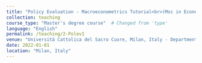 ```yaml
---
title: "Policy Evaluation - Macroeconometrics Tutorial<br>(Msc in Economics)"
collection: teaching
course_type: "Master's degree course"  # Changed from 'type'
language: "English"
permalink: /teaching/2-Polev1
venue: "Università Cattolica del Sacro Cuore, Milan, Italy - Department of Economics and Finance"
date: 2022-01-01
location: "Milan, Italy"
---
```



